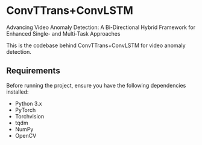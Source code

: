 # ConvTTrans+ConvLSTM

Advancing Video Anomaly Detection: A Bi-Directional Hybrid Framework for Enhanced Single- and Multi-Task Approaches

This is the codebase behind ConvTTrans+ConvLSTM for video anomaly detection.

## Requirements

Before running the project, ensure you have the following dependencies installed:

- Python 3.x
- PyTorch
- Torchvision
- tqdm
- NumPy
- OpenCV

